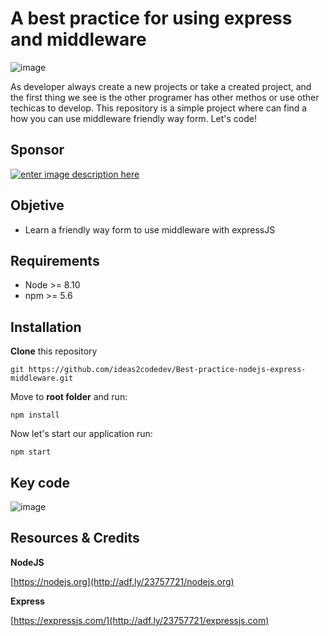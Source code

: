 
# A best practice for using express and middleware

![image](https://user-images.githubusercontent.com/9513390/97084256-0fa9c880-15d3-11eb-8250-4861dfce458a.png)

As developer always create a new projects or take a created project, and the first thing we see is the other programer has other methos or use other techicas to develop. This repository is a simple project where can find a how you can use middleware friendly way form. Let's code!

## Sponsor

[![enter image description here](https://www.ideas2code.io/wp-content/uploads/2020/10/bar.fw_.png)](http://adf.ly/23757721/www.ideas2code.io)

## Objetive
 - Learn a friendly way form to use middleware with expressJS
## Requirements
-   Node >= 8.10
-   npm >= 5.6

## Installation
**Clone**  this repository
```
git https://github.com/ideas2codedev/Best-practice-nodejs-express-middleware.git
```
Move to  **root folder**  and run:
```
npm install
```
Now let's start our application run:
```
npm start
```
## Key code
![image](https://user-images.githubusercontent.com/9513390/97065380-16e8bc00-156a-11eb-8aec-00c52f821923.png)

## Resources & Credits

**NodeJS**

[https://nodejs.org](http://adf.ly/23757721/nodejs.org)

**Express**

[https://expressjs.com/](http://adf.ly/23757721/expressjs.com)
